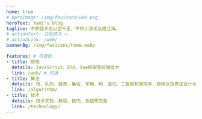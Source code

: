 ```yaml
---
home: true
# heroImage: /img/favicons/web.png
heroText: Yami's blog
tagline: 不积跬步无以至千里，不积小流无以成江海。
# actionText: 立刻进入 →
# actionLink: /web/
bannerBg: /img/favicons/home.webp

features: # 可选的
- title: 前端
  details: JavaScript、ES6、Vue框架等前端技术
  link: /web/ # 可选
- title: 算法
  details: 栈、队列、链表、集合、字典、树、递归、二查推和推排序、排序以及算法设计与技巧等
  link: /algorithm/
- title: 技术
  details: 技术文档、教程、技巧、总结等文章
  link: /technology/
---
```

